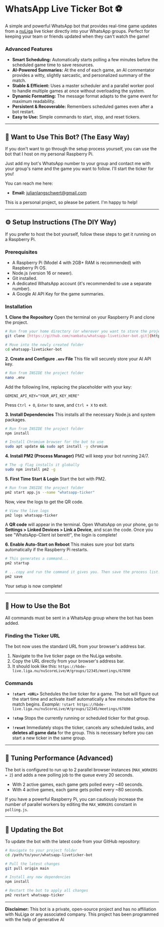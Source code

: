 # WhatsApp Live Ticker Bot ⚽

A simple and powerful WhatsApp bot that provides real-time game updates from a [nuLiga](https://www.nu-gmbh.com/produkte/nuliga) live ticker directly into your WhatsApp groups. Perfect for keeping your team or friends updated when they can't watch the game!

### Advanced Features
- **Smart Scheduling:** Automatically starts polling a few minutes before the scheduled game time to save resources.
- **AI-Powered Summaries:** At the end of each game, an AI commentator provides a witty, slightly sarcastic, and personalized summary of the match.
- **Stable & Efficient:** Uses a master scheduler and a parallel worker pool to handle multiple games at once without overloading the system.
- **Dynamic Formatting:** The message format adapts to the game event for maximum readability.
- **Persistent & Recoverable:** Remembers scheduled games even after a bot restart.
- **Easy to Use:** Simple commands to start, stop, and reset tickers.

---

## 🤝 Want to Use This Bot? (The Easy Way)

If you don't want to go through the setup process yourself, you can use the bot that I host on my personal Raspberry Pi.

Just add my bot's WhatsApp number to your group and contact me with your group's name and the game you want to follow. I'll start the ticker for you!

You can reach me here:
* **Email:** julianlangschwert@gmail.com

This is a personal project, so please be patient. I'm happy to help!

---

## ⚙️ Setup Instructions (The DIY Way)

If you prefer to host the bot yourself, follow these steps to get it running on a Raspberry Pi.

### Prerequisites
* A Raspberry Pi (Model 4 with 2GB+ RAM is recommended) with Raspberry Pi OS.
* Node.js (version 16 or newer).
* Git installed.
* A dedicated WhatsApp account (it's recommended to use a separate number).
* A Google AI API Key for the game summaries.

### Installation

**1. Clone the Repository**
Open the terminal on your Raspberry Pi and clone the project.
```bash
# Run from your home directory (or wherever you want to store the project)
git clone [https://github.com/nambatu/whatsapp-liveticker-bot.git](https://github.com/nambatu/whatsapp-liveticker-bot.git)

# Move into the newly created folder
cd whatsapp-liveticker-bot
```

**2. Create and Configure `.env` File**
This file will securely store your AI API key.

```bash
# Run from INSIDE the project folder
nano .env
```

Add the following line, replacing the placeholder with your key:

```
GEMINI_API_KEY="YOUR_API_KEY_HERE"
```

Press `Ctrl + O`, `Enter` to save, and `Ctrl + X` to exit.

**3. Install Dependencies**
This installs all the necessary Node.js and system packages.

```bash
# Run from INSIDE the project folder
npm install

# Install Chromium browser for the bot to use
sudo apt update && sudo apt install -y chromium
```

**4. Install PM2 (Process Manager)**
PM2 will keep your bot running 24/7.

```bash
# The -g flag installs it globally
sudo npm install pm2 -g
```

**5. First Time Start & Login**
Start the bot with PM2.

```bash
# Run from INSIDE the project folder
pm2 start app.js --name "whatsapp-ticker"
```

Now, view the logs to get the QR code.

```bash
# View the live logs
pm2 logs whatsapp-ticker
```

A **QR code** will appear in the terminal. Open WhatsApp on your phone, go to **Settings \> Linked Devices \> Link a Device**, and scan the code. Once you see "WhatsApp-Client ist bereit\!", the login is complete\!

**6. Enable Auto-Start on Reboot**
This makes sure your bot starts automatically if the Raspberry Pi restarts.

```bash
# This generates a command...
pm2 startup

# ...copy and run the command it gives you. Then save the process list.
pm2 save
```

Your setup is now complete\!

-----

## 🤖 How to Use the Bot

All commands must be sent in a WhatsApp group where the bot has been added.

### Finding the Ticker URL

The bot now uses the standard URL from your browser's address bar.

1.  Navigate to the live ticker page on the NuLiga website.
2.  Copy the URL directly from your browser's address bar.
3.  It should look like this: `https://hbde-live.liga.nu/nuScoreLive/#/groups/12345/meetings/67890`

### Commands

  * **`!start <URL>`**
    Schedules the live ticker for a game. The bot will figure out the start time and activate itself automatically a few minutes before the match begins.
    *Example:* `!start https://hbde-live.liga.nu/nuScoreLive/#/groups/12345/meetings/67890`

  * **`!stop`**
    Stops the currently running or scheduled ticker for that group.

  * **`!reset`**
    Immediately stops the ticker, cancels any scheduled tasks, and **deletes all game data** for the group. This is necessary before you can start a new ticker in the same group.

-----

## 🔧 Tuning Performance (Advanced)

The bot is configured to run up to 2 parallel browser instances (`MAX_WORKERS = 2`) and adds a new polling job to the queue every 20 seconds.

  * With 2 active games, each game gets polled every \~40 seconds.
  * With 4 active games, each game gets polled every \~80 seconds.

If you have a powerful Raspberry Pi, you can cautiously increase the number of parallel workers by editing the `MAX_WORKERS` constant in `polling.js`.

-----

## 🔄 Updating the Bot

To update the bot with the latest code from your GitHub repository:

```bash
# Navigate to your project folder
cd /path/to/your/whatsapp-liveticker-bot

# Pull the latest changes
git pull origin main

# Install any new dependencies
npm install

# Restart the bot to apply all changes
pm2 restart whatsapp-ticker
```

-----

**Disclaimer:** This bot is a private, open-source project and has no affiliation with NuLiga or any associated company. This project has been programmed with the help of generative AI
